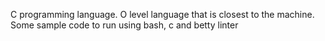 C programming language. O level language that is closest to the machine.
Some sample code to run using bash, c and betty linter
